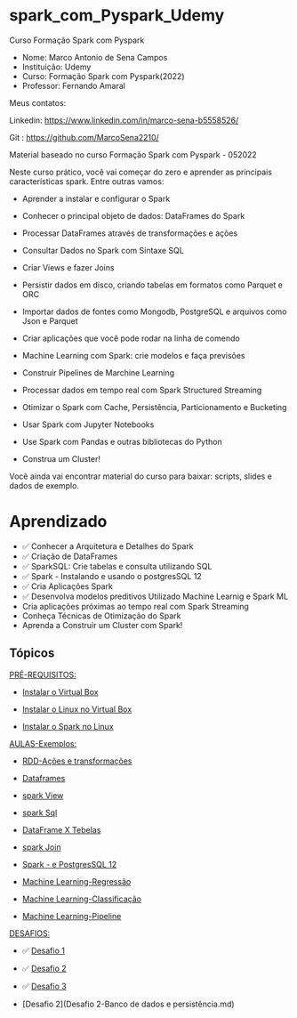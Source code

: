 # spark_com_Pyspark_Udemy

Curso Formação Spark com Pyspark 
- Nome: Marco Antonio de Sena Campos
- Instituição: Udemy
- Curso: Formação Spark com Pyspark(2022)
- Professor: Fernando Amaral

Meus contatos: 

Linkedin: https://www.linkedin.com/in/marco-sena-b5558526/

Git     : https://github.com/MarcoSena2210/


Material baseado no curso Formação Spark com Pyspark - 052022

Neste curso prático, você vai começar do zero e aprender as principais características spark. Entre outras vamos:

- Aprender a instalar e configurar o Spark

- Conhecer o principal objeto de dados: DataFrames do Spark

- Processar DataFrames através de transformações e ações

- Consultar Dados no Spark com Sintaxe SQL

- Criar Views e fazer Joins

- Persistir dados em disco, criando tabelas em formatos como Parquet e ORC

- Importar dados de fontes como Mongodb, PostgreSQL e arquivos como Json e Parquet

- Criar aplicações que você pode rodar na linha de comendo

- Machine Learning com Spark: crie modelos e faça previsões

- Construir Pipelines de Marchine Learning

- Processar dados em tempo real com Spark Structured Streaming

- Otimizar o Spark com Cache, Persistência, Particionamento e Bucketing

- Usar Spark com Jupyter Notebooks

- Use Spark com Pandas e outras bibliotecas do Python

- Construa um Cluster!

Você ainda vai encontrar material do curso para baixar: scripts, slides e dados de exemplo.

# Aprendizado
- ✅ Conhecer a Arquitetura e Detalhes do Spark
- ✅ Criação de DataFrames
- ✅ SparkSQL: Crie tabelas e consulta utilizando SQL
- ✅ Spark - Instalando e usando o postgresSQL 12
- ✅ Cria Aplicações Spark
- ✅ Desenvolva modelos preditivos Utilizado Machine Learnig e Spark ML
- Cria aplicações próximas ao tempo real com Spark Streaming
- Conheça Técnicas de Otimização do Spark
- Aprenda a Construir um Cluster com Spark!

## Tópicos 
[PRÉ-REQUISITOS:]()

- [Instalar o Virtual Box](https://www.virtualbox.org/wiki/Downloads)

- [Instalar o Linux no Virtual Box](https://github.com/MarcoSena2210/spark_com_Pyspark_Udemy/blob/main/Instalar%20o%20Linux%20no%20Virtual%20Box.md)

- [Instalar o Spark no Linux](https://github.com/MarcoSena2210/spark_com_Pyspark_Udemy/blob/main/Instalar%20o%20spark%20no%20linux-ubuntu.md)

[AULAS-Exemplos:]()

- [RDD-Ações e transformações](https://github.com/MarcoSena2210/spark_com_Pyspark_Udemy/blob/main/rdd_acoes_transformacoes.md)

- [Dataframes](https://github.com/MarcoSena2210/spark_com_Pyspark_Udemy/blob/main/dataframes.md)

- [spark View](https://github.com/MarcoSena2210/spark_com_Pyspark_Udemy/blob/main/spark-VIEW.md)

- [spark Sql](https://github.com/MarcoSena2210/spark_com_Pyspark_Udemy/blob/main/spark-SQL.md)

- [DataFrame X Tebelas](https://github.com/MarcoSena2210/spark_com_Pyspark_Udemy/blob/main/Comparando%20Dataframe%20com%20tabelas.md)

- [spark Join](https://github.com/MarcoSena2210/spark_com_Pyspark_Udemy/blob/main/spark%20-%20JOIN%20com%20DataFrames%20e%20SQL.md)

- [Spark - e PostgresSQL 12](https://github.com/MarcoSena2210/spark_com_Pyspark_Udemy/blob/main/Spark%20-%20Instalando%20e%20usando%20o%20postgresSQL%2012)

- [Machine Learning-Regressão](https://github.com/MarcoSena2210/spark_com_Pyspark_Udemy/blob/main/Machine%20Learning%20com%20Regress%C3%A3o.md)

- [Machine Learning-Classificação](https://github.com/MarcoSena2210/spark_com_Pyspark_Udemy/blob/main/Machine%20Learning-Classifica%C3%A7%C3%A3o%20Bin%C3%A1ria.md)


- [Machine Learning-Pipeline](https://github.com/MarcoSena2210/spark_com_Pyspark_Udemy/blob/main/Machine%20Learning-Pipeline%20no%20spark.md)

[DESAFIOS:]()

- ✅ [Desafio 1](https://github.com/MarcoSena2210/spark_com_Pyspark_Udemy/blob/main/Desafio%201-Dados%20de%20varejo.md)

- ✅ [Desafio 2](https://github.com/MarcoSena2210/spark_com_Pyspark_Udemy/blob/main/Desafio%202-Banco%20de%20dados%20e%20persist%C3%AAncia.md)

- ✅ [Desafio 3](https://github.com/MarcoSena2210/spark_com_Pyspark_Udemy/blob/main/Desafio%203-Consulats%20usando%20%20o%20shell%20spark-sql.md)



- [Desafio 2](Desafio 2-Banco de dados e persistência.md)
